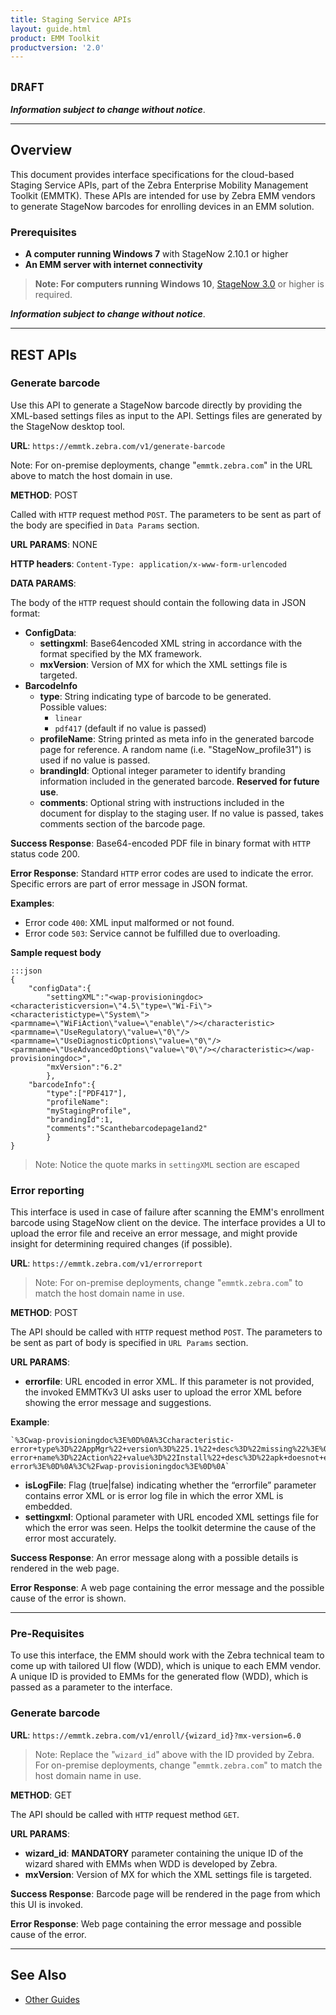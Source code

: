 ```yaml
---
title: Staging Service APIs
layout: guide.html
product: EMM Toolkit
productversion: '2.0'
---
```


## `DRAFT`

**_Information subject to change without notice_**. 

-----

## Overview

This document provides interface specifications for the cloud-based Staging Service APIs, part of the Zebra Enterprise Mobility Management Toolkit (EMMTK). These APIs are intended for use by Zebra EMM vendors to generate StageNow barcodes for enrolling devices in an EMM solution. 

### Prerequisites

* **A computer running Windows 7** with StageNow 2.10.1 or higher
* **An EMM server with internet connectivity** 

> **Note: For computers running Windows 10**, [StageNow 3.0](/stagenow) or higher is required. 

<!-- 
* **One or more supported Zebra devices**
* **A printer** for printing barcodes
 -->

<!-- 
**Interfaces are of two types**: 

* **[REST APIs](#rest)**: generating barcodes, error reporting and other functions
* **

Second, User interface which can be invoked from the EMM’sWeb user interface. When the UI is invoked, Zebra EMM toolkit will take control over the UI and take user through the steps to capture the information required before generating the barcode. In case of any failures during MDM enrollment, the toolkit can also be used upload the error file and get error message and some assistance if possible. 2. Enroll in MDM, direct barcode generation: This API interface can be used to generate StageNow barcode directly by providing the XML settings file (which can be generated by using StageNow desktop tool)as input to the API
 -->


**_Information subject to change without notice_**. 
 
-----
<div id="rest"></div>

## REST APIs

### Generate barcode
Use this API to generate a StageNow barcode directly by providing the XML-based settings files as input to the API. Settings files are generated by the StageNow desktop tool. 

**URL**: `https://emmtk.zebra.com/v1/generate-barcode`

Note: For on-premise deployments, change "`emmtk.zebra.com`" in the URL above to match the host domain in use. 

**METHOD**: POST

Called with `HTTP` request method `POST`. The parameters to be sent as part of the body are specified in `Data Params` section.

**URL PARAMS**: NONE

**HTTP headers**: `Content-Type: application/x-www-form-urlencoded`

**DATA PARAMS**:

The body of the `HTTP` request should contain the following data in JSON format:

* **ConfigData**: 
	* **settingxml**: Base64encoded XML string in accordance with the format specified by the MX framework.
	* **mxVersion**: Version of MX for which the XML settings file is targeted.
* **BarcodeInfo**
	* **type**: String indicating type of barcode to be generated. <br>
	Possible values:
		* `linear`
		* `pdf417` (default if no value is passed) 
	* **profileName**: String printed as meta info in the generated barcode page for reference. A random name (i.e. "StageNow_profile31") is used if no value is passed.
	* **brandingId**: Optional integer parameter to identify branding information included in the generated barcode. **Reserved for future use**.
	* **comments**: Optional string with instructions included in the document for display to the staging user. If no value is passed, takes comments section of the barcode page.

**Success Response**: Base64-encoded PDF file in binary format with `HTTP` status code 200.

**Error Response**: Standard `HTTP` error codes are used to indicate the error. Specific errors are part of error message in JSON format. 

**Examples**:

* Error code `400`: XML input malformed or not found.
* Error code `503`: Service cannot be fulfilled due to overloading.

**Sample request body**

	:::json
	{
		"configData":{
			"settingXML":"<wap-provisioningdoc><characteristicversion=\"4.5\"type=\"Wi-Fi\"><characteristictype=\"System\"><parmname=\"WiFiAction\"value=\"enable\"/></characteristic><parmname=\"UseRegulatory\"value=\"0\"/><parmname=\"UseDiagnosticOptions\"value=\"0\"/><parmname=\"UseAdvancedOptions\"value=\"0\"/></characteristic></wap-provisioningdoc>",
			"mxVersion":"6.2"
			},
		"barcodeInfo":{
			"type":["PDF417"],
			"profileName":
			"myStagingProfile",
			"brandingId":1,
			"comments":"Scanthebarcodepage1and2"
			}
	}

> Note: Notice the quote marks in `settingXML` section are escaped

### Error reporting
This interface is used in case of failure after scanning the EMM's enrollment barcode using StageNow client on the device. The interface provides a UI to upload the error file and receive an error message, and might provide insight for determining required changes (if possible).

**URL**: `https://emmtk.zebra.com/v1/errorreport`

> Note: For on-premise deployments, change "`emmtk.zebra.com`" to match the host domain name in use. 

**METHOD**: POST

The API should be called with `HTTP` request method `POST`. The parameters to be sent as part of body is specified in `URL Params` section.

**URL PARAMS**:

* **errorfile**: URL encoded in error XML. If this parameter is not provided, the invoked EMMTKv3 UI asks user to upload the error XML before showing the error message and suggestions. 

**Example**:

	`%3Cwap-provisioningdoc%3E%0D%0A%3Ccharacteristic-error+type%3D%22AppMgr%22+version%3D%225.1%22+desc%3D%22missing%22%3E%0D%0A%3Cparm-error+name%3D%22Action%22+value%3D%22Install%22+desc%3D%22apk+doesnot+exist+in+the+path%22%2F%3E%0D%0A%3Cparm+name%3D%22APK%22+value%3D%22%2Fmnt%2Fsdcard%2FAKNotepad%22%2F%3E%0D%0A%3C%2Fcharacteristic-error%3E%0D%0A%3C%2Fwap-provisioningdoc%3E%0D%0A`

* **isLogFile**: Flag (true|false) indicating whether the “errorfile” parameter contains error XML or is error log file in which the error XML is embedded.
* **settingxml**: Optional parameter with URL encoded XML settings file for which the error was seen. Helps the toolkit determine the cause of the error most accurately.

**Success Response**: An error message along with a possible details is rendered in the web page.

**Error Response**: A web page containing the error message and the possible cause of the error is shown.

<!-- 
<div id="uiinterface"></div>
## UI Interface

The UI interface which can be invoked from the EMM’s Web user interface. When the UI is invoked, Zebra EMM toolkit will take control over the UI and take the user through the steps to capture the information required before generating the barcode.

 -->

-----

### Pre-Requisites
To use this interface, the EMM should work with the Zebra technical team to come up with tailored UI flow (WDD), which is unique to each EMM vendor. A unique ID is provided to EMMs for the generated flow (WDD), which is passed as a parameter to the interface.

### Generate barcode

**URL**: `https://emmtk.zebra.com/v1/enroll/{wizard_id}?mx-version=6.0`

> Note: Replace the "`wizard_id`" above with the ID provided by Zebra. For on-premise deployments, change "`emmtk.zebra.com`" to match the host domain name in use. 

**METHOD**: GET

The API should be called with `HTTP` request method `GET`. 

**URL PARAMS**: 

* **wizard_id**: **MANDATORY** parameter containing the unique ID of the wizard shared with EMMs when WDD is developed by Zebra.
* **mxVersion**: Version of MX for which the XML settings file is targeted.

**Success Response**: Barcode page will be rendered in the page from which this UI is invoked.

**Error Response**: Web page containing the error message and possible cause of the error. 

-----

## See Also

* [Other Guides](../)
